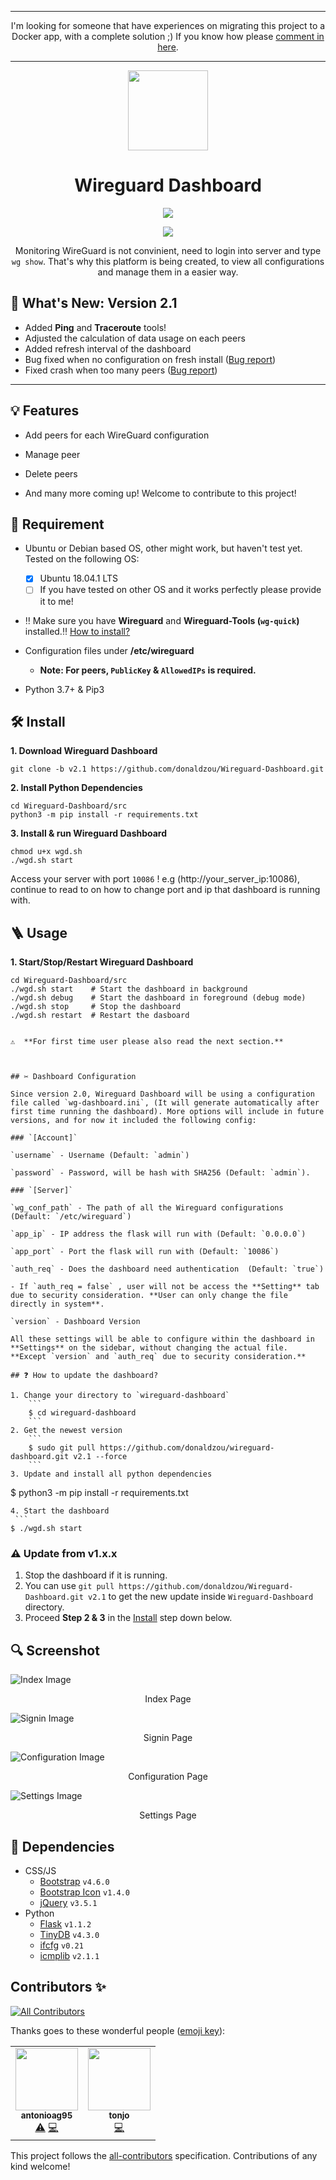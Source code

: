 <hr>
<p align=center>I'm looking for someone that have experiences on migrating this project to a Docker app, with a complete solution ;) If you know how please <a href="https://github.com/donaldzou/wireguard-dashboard/issues/20">comment in here</a>.</p>
<hr>

<p align="center">
  <img src="https://raw.githubusercontent.com/donaldzou/wireguard-dashboard/main/img/Group%202.png" width="128">
</p>
<h1 align="center"> Wireguard Dashboard</h1>

<p align="center">
  <img src="http://ForTheBadge.com/images/badges/made-with-python.svg">
</p>
<p align="center">
  <a href="https://github.com/donaldzou/wireguard-dashboard/releases/latest"><img src="https://img.shields.io/github/v/release/donaldzou/wireguard-dashboard"></a>
</p>
<p align="center">Monitoring WireGuard is not convinient, need to login into server and type <code>wg show</code>. That's why this platform is being created, to view all configurations and manage them in a easier way.</p>

## 📣 What's New: Version 2.1


- Added **Ping** and **Traceroute** tools!
- Adjusted the calculation of data usage on each peers
- Added refresh interval of the dashboard
- Bug fixed when no configuration on fresh install ([Bug report](https://github.com/donaldzou/wireguard-dashboard/issues/23#issuecomment-869189672))
- Fixed crash when too many peers ([Bug report](https://github.com/donaldzou/wireguard-dashboard/issues/22#issuecomment-868840564))
<hr>




## 💡 Features

- Add peers for each WireGuard configuration

- Manage peer

- Delete peers

- And many more coming up! Welcome to contribute to this project!

  

## 📝 Requirement

- Ubuntu or Debian based OS, other might work, but haven't test yet. Tested on the following OS:
  - [x] Ubuntu 18.04.1 LTS
  - [ ] If you have tested on other OS and it works perfectly please provide it to me!

- ‼️ Make sure you have **Wireguard** and **Wireguard-Tools (`wg-quick`)** installed.‼️  <a href="https://www.wireguard.com/install/">How to install?</a>
- Configuration files under **/etc/wireguard**

  - **Note: For peers, `PublicKey` & `AllowedIPs` is required.**
- Python 3.7+ & Pip3



## 🛠 Install

**1. Download Wireguard Dashboard**

```shell
git clone -b v2.1 https://github.com/donaldzou/Wireguard-Dashboard.git
```

**2. Install Python Dependencies**

```shell
cd Wireguard-Dashboard/src
python3 -m pip install -r requirements.txt
```

**3. Install & run Wireguard Dashboard**

```shell
chmod u+x wgd.sh
./wgd.sh start
```

Access your server with port `10086` ! e.g (http://your_server_ip:10086), continue to read to on how to change port and ip that dashboard is running with.



## 🪜 Usage

**1. Start/Stop/Restart Wireguard Dashboard**


```shell
cd Wireguard-Dashboard/src
./wgd.sh start    # Start the dashboard in background
./wgd.sh debug    # Start the dashboard in foreground (debug mode)
./wgd.sh stop     # Stop the dashboard
./wgd.sh restart  # Restart the dasboard


⚠️  **For first time user please also read the next section.**



## ✂️ Dashboard Configuration

Since version 2.0, Wireguard Dashboard will be using a configuration file called `wg-dashboard.ini`, (It will generate automatically after first time running the dashboard). More options will include in future versions, and for now it included the following config:

### `[Account]`

`username` - Username (Default: `admin`)

`password` - Password, will be hash with SHA256 (Default: `admin`).

### `[Server]`

`wg_conf_path` - The path of all the Wireguard configurations (Default: `/etc/wireguard`)

`app_ip` - IP address the flask will run with (Default: `0.0.0.0`)

`app_port` - Port the flask will run with (Default: `10086`)

`auth_req` - Does the dashboard need authentication  (Default: `true`)

- If `auth_req = false` , user will not be access the **Setting** tab due to security consideration. **User can only change the file directly in system**. 

`version` - Dashboard Version

All these settings will be able to configure within the dashboard in **Settings** on the sidebar, without changing the actual file. **Except `version` and `auth_req` due to security consideration.**

## ❓ How to update the dashboard?

1. Change your directory to `wireguard-dashboard` 
    ```
    $ cd wireguard-dashboard
    ```
2. Get the newest version
    ```
    $ sudo git pull https://github.com/donaldzou/wireguard-dashboard.git v2.1 --force
    ```
3. Update and install all python dependencies
   ```
   $ python3 -m pip install -r requirements.txt
   ```
4. Start the dashboard
    ```
   $ ./wgd.sh start
   ```
   
### ⚠️ **Update from v1.x.x**

1. Stop the dashboard if it is running.
2. You can use `git pull https://github.com/donaldzou/Wireguard-Dashboard.git v2.1`  to get the new update inside `Wireguard-Dashboard` directory.
3. Proceed **Step 2 & 3** in the [Install](#-install) step down below.

## 🔍 Screenshot

![Index Image](https://github.com/donaldzou/Wireguard-Dashboard/raw/main/src/static/index.png)

<p align=center>Index Page</p>

![Signin Image](https://github.com/donaldzou/Wireguard-Dashboard/raw/main/src/static/signin.png)

<p align=center>Signin Page</p>

![Configuration Image](https://github.com/donaldzou/Wireguard-Dashboard/raw/main/src/static/configuration.png)

<p align=center>Configuration Page</p>

![Settings Image](https://github.com/donaldzou/Wireguard-Dashboard/raw/main/src/static/settings.png)

<p align=center>Settings Page</p>



## 🛒 Dependencies

- CSS/JS
  - [Bootstrap](https://getbootstrap.com/docs/4.6/getting-started/introduction/) `v4.6.0`
  - [Bootstrap Icon](https://icons.getbootstrap.com) `v1.4.0`
  - [jQuery](https://jquery.com) `v3.5.1`
- Python
  - [Flask](https://pypi.org/project/Flask/) `v1.1.2`
  - [TinyDB](https://pypi.org/project/tinydb/) `v4.3.0`
  - [ifcfg](https://pypi.org/project/ifcfg/) `v0.21`
  - [icmplib](https://pypi.org/project/icmplib/) `v2.1.1`



## Contributors ✨

<!-- ALL-CONTRIBUTORS-BADGE:START - Do not remove or modify this section -->
[![All Contributors](https://img.shields.io/badge/all_contributors-2-orange.svg?style=flat-square)](#contributors-)
<!-- ALL-CONTRIBUTORS-BADGE:END -->

Thanks goes to these wonderful people ([emoji key](https://allcontributors.org/docs/en/emoji-key)):

<!-- ALL-CONTRIBUTORS-LIST:START - Do not remove or modify this section -->
<!-- prettier-ignore-start -->
<!-- markdownlint-disable -->
<table>
  <tr>
    <td align="center"><a href="https://github.com/antonioag95"><img src="https://avatars.githubusercontent.com/u/30556866?v=4?s=100" width="100px;" alt=""/><br /><sub><b>antonioag95</b></sub></a><br /><a href="https://github.com/donaldzou/wireguard-dashboard/commits?author=antonioag95" title="Tests">⚠️</a> <a href="https://github.com/donaldzou/wireguard-dashboard/commits?author=antonioag95" title="Code">💻</a></td>
    <td align="center"><a href="https://github.com/tonjo"><img src="https://avatars.githubusercontent.com/u/4726289?v=4?s=100" width="100px;" alt=""/><br /><sub><b>tonjo</b></sub></a><br /><a href="https://github.com/donaldzou/wireguard-dashboard/commits?author=tonjo" title="Code">💻</a></td>
  </tr>
</table>

<!-- markdownlint-restore -->
<!-- prettier-ignore-end -->

<!-- ALL-CONTRIBUTORS-LIST:END -->

This project follows the [all-contributors](https://github.com/all-contributors/all-contributors) specification. Contributions of any kind welcome!

